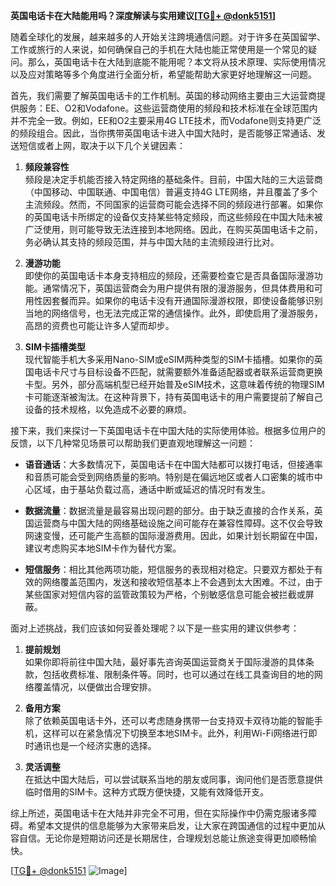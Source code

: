**英国电话卡在大陆能用吗？深度解读与实用建议[[TG💪+ @donk5151](https://t.me/s/donk5151)]**

随着全球化的发展，越来越多的人开始关注跨境通信问题。对于许多在英国留学、工作或旅行的人来说，如何确保自己的手机在大陆也能正常使用是一个常见的疑问。那么，英国电话卡在大陆到底能不能用呢？本文将从技术原理、实际使用情况以及应对策略等多个角度进行全面分析，希望能帮助大家更好地理解这一问题。

首先，我们需要了解英国电话卡的工作机制。英国的移动网络主要由三大运营商提供服务：EE、O2和Vodafone。这些运营商使用的频段和技术标准在全球范围内并不完全一致。例如，EE和O2主要采用4G LTE技术，而Vodafone则支持更广泛的频段组合。因此，当你携带英国电话卡进入中国大陆时，是否能够正常通话、发送短信或者上网，取决于以下几个关键因素：

1. **频段兼容性**  
   频段是决定手机能否接入特定网络的基础条件。目前，中国大陆的三大运营商（中国移动、中国联通、中国电信）普遍支持4G LTE网络，并且覆盖了多个主流频段。然而，不同国家的运营商可能会选择不同的频段进行部署。如果你的英国电话卡所绑定的设备仅支持某些特定频段，而这些频段在中国大陆未被广泛使用，则可能导致无法连接到本地网络。因此，在购买英国电话卡之前，务必确认其支持的频段范围，并与中国大陆的主流频段进行比对。

2. **漫游功能**  
   即使你的英国电话卡本身支持相应的频段，还需要检查它是否具备国际漫游功能。通常情况下，英国运营商会为用户提供有限的漫游服务，但具体费用和可用性因套餐而异。如果你的电话卡没有开通国际漫游权限，即使设备能够识别当地的网络信号，也无法完成正常的通信操作。此外，即使启用了漫游服务，高昂的资费也可能让许多人望而却步。

3. **SIM卡插槽类型**  
   现代智能手机大多采用Nano-SIM或eSIM两种类型的SIM卡插槽。如果你的英国电话卡尺寸与目标设备不匹配，就需要额外准备适配器或者联系运营商更换卡型。另外，部分高端机型已经开始普及eSIM技术，这意味着传统的物理SIM卡可能逐渐被淘汰。在这种背景下，持有英国电话卡的用户需要提前了解自己设备的技术规格，以免造成不必要的麻烦。

接下来，我们来探讨一下英国电话卡在中国大陆的实际使用体验。根据多位用户的反馈，以下几种常见场景可以帮助我们更直观地理解这一问题：

- **语音通话**：大多数情况下，英国电话卡在中国大陆都可以拨打电话，但接通率和音质可能会受到网络质量的影响。特别是在偏远地区或者人口密集的城市中心区域，由于基站负载过高，通话中断或延迟的情况时有发生。
  
- **数据流量**：数据流量是最容易出现问题的部分。由于缺乏直接的合作关系，英国运营商与中国大陆的网络基础设施之间可能存在兼容性障碍。这不仅会导致网速变慢，还可能产生高额的国际漫游费用。因此，如果计划长期留在中国，建议考虑购买本地SIM卡作为替代方案。

- **短信服务**：相比其他两项功能，短信服务的表现相对稳定。只要双方都处于有效的网络覆盖范围内，发送和接收短信基本上不会遇到太大困难。不过，由于某些国家对短信内容的监管政策较为严格，个别敏感信息可能会被拦截或屏蔽。

面对上述挑战，我们应该如何妥善处理呢？以下是一些实用的建议供参考：

1. **提前规划**  
   如果你即将前往中国大陆，最好事先咨询英国运营商关于国际漫游的具体条款，包括收费标准、限制条件等。同时，也可以通过在线工具查询目的地的网络覆盖情况，以便做出合理安排。

2. **备用方案**  
   除了依赖英国电话卡外，还可以考虑随身携带一台支持双卡双待功能的智能手机，这样可以在紧急情况下切换至本地SIM卡。此外，利用Wi-Fi网络进行即时通讯也是一个经济实惠的选择。

3. **灵活调整**  
   在抵达中国大陆后，可以尝试联系当地的朋友或同事，询问他们是否愿意提供临时借用的SIM卡。这种方式既方便快捷，又能有效降低开支。

综上所述，英国电话卡在大陆并非完全不可用，但在实际操作中仍需克服诸多障碍。希望本文提供的信息能够为大家带来启发，让大家在跨国通信的过程中更加从容自信。无论你是短期访问还是长期居住，合理规划总能让旅途变得更加顺畅愉快。

[[TG💪+ @donk5151](https://t.me/s/donk5151) ![Image](https://i.postimg.cc/rwNCRYN7/Snipaste-2025-04-30-17-27-05.png)]